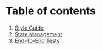 # Table of contents

1. [Style Guide](./Style-Guide.md)
2. [State Management](./State-Management.md)
3. [End-To-End Tests](./End-To-End-Tests.md)